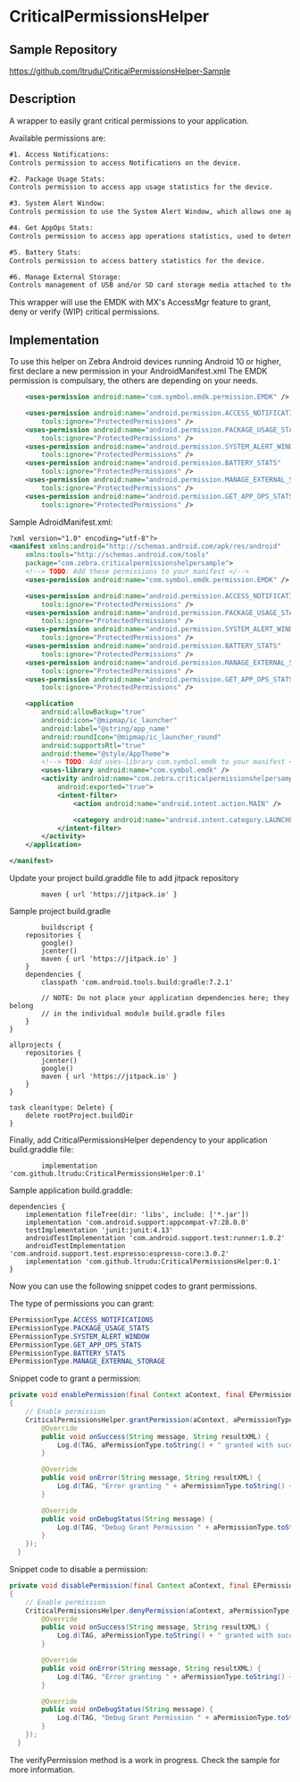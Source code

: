 # CriticalPermissionsHelper

## Sample Repository
https://github.com/ltrudu/CriticalPermissionsHelper-Sample


## Description
A wrapper to easily grant critical permissions to your application.

Available permissions are:

```txt
#1. Access Notifications:	
Controls permission to access Notifications on the device.			

#2. Package Usage Stats:	
Controls permission to access app usage statistics for the device.			

#3. System Alert Window:	
Controls permission to use the System Alert Window, which allows one app to draw its window(s) over another.			

#4. Get AppOps Stats:	
Controls permission to access app operations statistics, used to determine the resources being used by apps on the 

#5. Battery Stats:	
Controls permission to access battery statistics for the device.			

#6. Manage External Storage:	
Controls management of USB and/or SD card storage media attached to the device.	
```

This wrapper will use the EMDK with MX's AccessMgr feature to grant, deny or verify (WIP) critical permissions.

## Implementation
To use this helper on Zebra Android devices running Android 10 or higher, first declare a new permission in your AndroidManifest.xml
The EMDK permission is compulsary, the others are depending on your needs.

```xml
    <uses-permission android:name="com.symbol.emdk.permission.EMDK" />

    <uses-permission android:name="android.permission.ACCESS_NOTIFICATIONS"
        tools:ignore="ProtectedPermissions" />
    <uses-permission android:name="android.permission.PACKAGE_USAGE_STATS"
        tools:ignore="ProtectedPermissions" />
    <uses-permission android:name="android.permission.SYSTEM_ALERT_WINDOW"
        tools:ignore="ProtectedPermissions" />
    <uses-permission android:name="android.permission.BATTERY_STATS"
        tools:ignore="ProtectedPermissions" />
    <uses-permission android:name="android.permission.MANAGE_EXTERNAL_STORAGE"
        tools:ignore="ProtectedPermissions" />
    <uses-permission android:name="android.permission.GET_APP_OPS_STATS"
        tools:ignore="ProtectedPermissions" />
```

Sample AdroidManifest.xml:
```xml
?xml version="1.0" encoding="utf-8"?>
<manifest xmlns:android="http://schemas.android.com/apk/res/android"
    xmlns:tools="http://schemas.android.com/tools"
    package="com.zebra.criticalpermissionshelpersample">
    <!--> TODO: Add these permissions to your manifest </-->
    <uses-permission android:name="com.symbol.emdk.permission.EMDK" />

    <uses-permission android:name="android.permission.ACCESS_NOTIFICATIONS"
        tools:ignore="ProtectedPermissions" />
    <uses-permission android:name="android.permission.PACKAGE_USAGE_STATS"
        tools:ignore="ProtectedPermissions" />
    <uses-permission android:name="android.permission.SYSTEM_ALERT_WINDOW"
        tools:ignore="ProtectedPermissions" />
    <uses-permission android:name="android.permission.BATTERY_STATS"
        tools:ignore="ProtectedPermissions" />
    <uses-permission android:name="android.permission.MANAGE_EXTERNAL_STORAGE"
        tools:ignore="ProtectedPermissions" />
    <uses-permission android:name="android.permission.GET_APP_OPS_STATS"
        tools:ignore="ProtectedPermissions" />

    <application
        android:allowBackup="true"
        android:icon="@mipmap/ic_launcher"
        android:label="@string/app_name"
        android:roundIcon="@mipmap/ic_launcher_round"
        android:supportsRtl="true"
        android:theme="@style/AppTheme">
        <!--> TODO: Add uses-library com.symbol.emdk to your manifest </-->
        <uses-library android:name="com.symbol.emdk" />
        <activity android:name="com.zebra.criticalpermissionshelpersample.MainActivity"
            android:exported="true">
            <intent-filter>
                <action android:name="android.intent.action.MAIN" />

                <category android:name="android.intent.category.LAUNCHER" />
            </intent-filter>
        </activity>
    </application>

</manifest>
```
Update your project build.graddle file to add jitpack repository
```text
        maven { url 'https://jitpack.io' }        
```
Sample project build.gradle
```text
        buildscript {
    repositories {
        google()
        jcenter()
        maven { url 'https://jitpack.io' }
    }
    dependencies {
        classpath 'com.android.tools.build:gradle:7.2.1'

        // NOTE: Do not place your application dependencies here; they belong
        // in the individual module build.gradle files
    }
}

allprojects {
    repositories {
        jcenter()
        google()
        maven { url 'https://jitpack.io' }
    }
}

task clean(type: Delete) {
    delete rootProject.buildDir
}       
```

Finally, add CriticalPermissionsHelper dependency to your application build.graddle file:
```text
        implementation 'com.github.ltrudu:CriticalPermissionsHelper:0.1'        
```

Sample application build.graddle:
```text
dependencies {
    implementation fileTree(dir: 'libs', include: ['*.jar'])
    implementation 'com.android.support:appcompat-v7:28.0.0'
    testImplementation 'junit:junit:4.13'
    androidTestImplementation 'com.android.support.test:runner:1.0.2'
    androidTestImplementation 'com.android.support.test.espresso:espresso-core:3.0.2'
    implementation 'com.github.ltrudu:CriticalPermissionsHelper:0.1'
}
```

Now you can use the following snippet codes to grant permissions.

The type of permissions you can grant:
```java
EPermissionType.ACCESS_NOTIFICATIONS
EPermissionType.PACKAGE_USAGE_STATS
EPermissionType.SYSTEM_ALERT_WINDOW
EPermissionType.GET_APP_OPS_STATS
EPermissionType.BATTERY_STATS
EPermissionType.MANAGE_EXTERNAL_STORAGE
```

Snippet code to grant a permission:
```java
private void enablePermission(final Context aContext, final EPermissionType aPermissionType)
{
    // Enable permission
    CriticalPermissionsHelper.grantPermission(aContext, aPermissionType, new IResultCallbacks() {
        @Override
        public void onSuccess(String message, String resultXML) {
            Log.d(TAG, aPermissionType.toString() + " granted with success.");
        }

        @Override
        public void onError(String message, String resultXML) {
            Log.d(TAG, "Error granting " + aPermissionType.toString() + " permission.\n" + message);
        }

        @Override
        public void onDebugStatus(String message) {
            Log.d(TAG, "Debug Grant Permission " + aPermissionType.toString() + ": " + message);
        }
    });
  }
```

Snippet code to disable a permission:
```java
private void disablePermission(final Context aContext, final EPermissionType aPermissionType)
{
    // Enable permission
    CriticalPermissionsHelper.denyPermission(aContext, aPermissionType, new IResultCallbacks() {
        @Override
        public void onSuccess(String message, String resultXML) {
            Log.d(TAG, aPermissionType.toString() + " granted with success.");
        }

        @Override
        public void onError(String message, String resultXML) {
            Log.d(TAG, "Error granting " + aPermissionType.toString() + " permission.\n" + message);
        }

        @Override
        public void onDebugStatus(String message) {
            Log.d(TAG, "Debug Grant Permission " + aPermissionType.toString() + ": " + message);
        }
    });
  }
```

The verifyPermission method is a work in progress.
Check the sample for more information.

